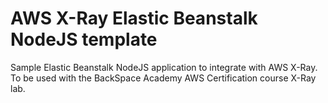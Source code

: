 # AWS X-Ray Elastic Beanstalk NodeJS template
Sample Elastic Beanstalk NodeJS application to integrate with AWS X-Ray. To be used with the BackSpace Academy AWS Certification course X-Ray lab.
